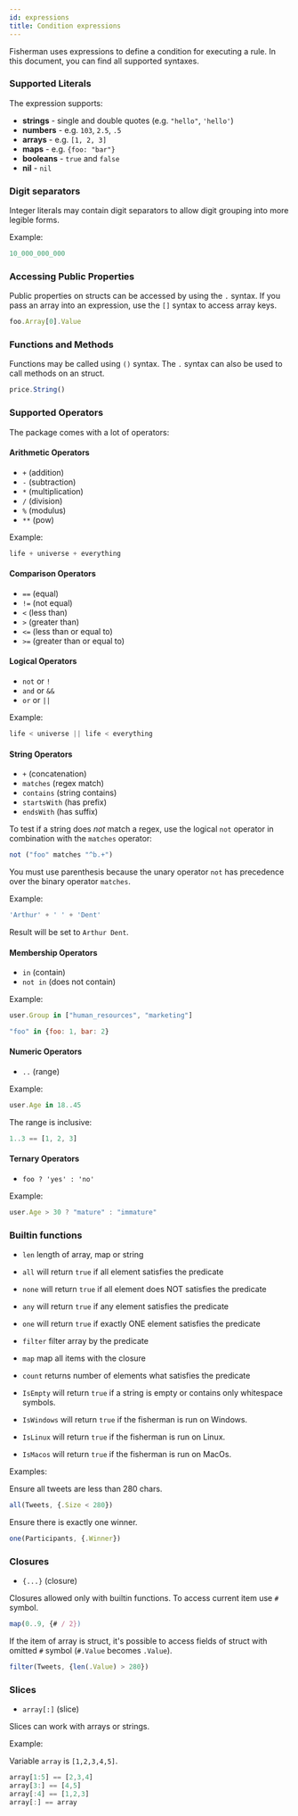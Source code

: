 ```yaml
---
id: expressions
title: Condition expressions
---
```


Fisherman uses expressions to define a condition for executing a rule. In this
document, you can find all supported syntaxes.

### Supported Literals

The expression supports:

- **strings** - single and double quotes (e.g. `"hello"`, `'hello'`)
- **numbers** - e.g. `103`, `2.5`, `.5`
- **arrays** - e.g. `[1, 2, 3]`
- **maps** - e.g. `{foo: "bar"}`
- **booleans** - `true` and `false`
- **nil** - `nil`

### Digit separators

Integer literals may contain digit separators to allow digit grouping into more
legible forms.

Example:

``` js
10_000_000_000
```

### Accessing Public Properties

Public properties on structs can be accessed by using the `.` syntax.
If you pass an array into an expression, use the `[]` syntax to access array keys.

``` js
foo.Array[0].Value
```

### Functions and Methods

Functions may be called using `()` syntax. The `.` syntax can also be used to
call methods on an struct.

``` js
price.String()
```

### Supported Operators

The package comes with a lot of operators:

#### Arithmetic Operators

- `+` (addition)
- `-` (subtraction)
- `*` (multiplication)
- `/` (division)
- `%` (modulus)
- `**` (pow)

Example:

``` js
life + universe + everything
```

#### Comparison Operators

- `==` (equal)
- `!=` (not equal)
- `<` (less than)
- `>` (greater than)
- `<=` (less than or equal to)
- `>=` (greater than or equal to)

#### Logical Operators

- `not` or `!`
- `and` or `&&`
- `or` or `||`

Example:

``` js
life < universe || life < everything
```

#### String Operators

- `+` (concatenation)
- `matches` (regex match)
- `contains` (string contains)
- `startsWith` (has prefix)
- `endsWith` (has suffix)

To test if a string does *not* match a regex, use the logical `not` operator in
combination with the `matches` operator:

``` js
not ("foo" matches "^b.+")
```

You must use parenthesis because the unary operator `not` has precedence over
the binary operator `matches`.

Example:

``` js
'Arthur' + ' ' + 'Dent'
```

Result will be set to `Arthur Dent`.

#### Membership Operators

- `in` (contain)
- `not in` (does not contain)

Example:

``` js
user.Group in ["human_resources", "marketing"]
```

``` js
"foo" in {foo: 1, bar: 2}
```

#### Numeric Operators

- `..` (range)

Example:

``` js
user.Age in 18..45
```

The range is inclusive:

``` js
1..3 == [1, 2, 3]
```

#### Ternary Operators

- `foo ? 'yes' : 'no'`

Example:

``` js
user.Age > 30 ? "mature" : "immature"
```

### Builtin functions

- `len` length of array, map or string
- `all` will return `true` if all element satisfies the predicate
- `none` will return `true` if all element does NOT satisfies the predicate
- `any` will return `true` if any element satisfies the predicate
- `one` will return `true` if exactly ONE element satisfies the predicate
- `filter` filter array by the predicate
- `map` map all items with the closure
- `count` returns number of elements what satisfies the predicate

- `IsEmpty` will return `true` if a string is empty or contains only whitespace symbols.
- `IsWindows` will return `true` if the fisherman is run on Windows.
- `IsLinux` will return `true` if the fisherman is run on Linux.
- `IsMacos` will return `true` if the fisherman is run on MacOs.

Examples:

Ensure all tweets are less than 280 chars.

``` js
all(Tweets, {.Size < 280})
```

Ensure there is exactly one winner.

``` js
one(Participants, {.Winner})
```

### Closures

- `{...}` (closure)

Closures allowed only with builtin functions. To access current item use `#` symbol.

``` js
map(0..9, {# / 2})
```

If the item of array is struct, it's possible to access fields of struct with
omitted `#` symbol (`#.Value` becomes `.Value`).

``` js
filter(Tweets, {len(.Value) > 280})
```

### Slices

- `array[:]` (slice)

Slices can work with arrays or strings.

Example:

Variable `array` is `[1,2,3,4,5]`.

``` js
array[1:5] == [2,3,4]
array[3:] == [4,5]
array[:4] == [1,2,3]
array[:] == array
```
